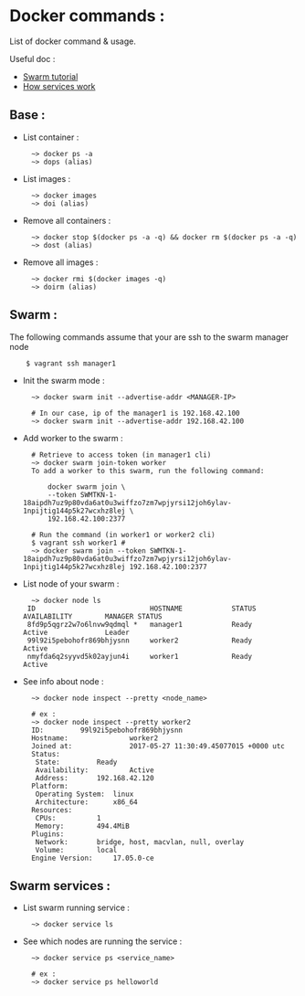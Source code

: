 # Docker commands :

List of docker command & usage.

Useful doc :
- [Swarm tutorial](https://docs.docker.com/engine/swarm/swarm-tutorial)
- [How services work](https://docs.docker.com/engine/swarm/how-swarm-mode-works/services/#replicated-and-global-services)

## Base :

- List container :

        ~> docker ps -a
        ~> dops (alias)
        
- List images :

        ~> docker images 
        ~> doi (alias)
        
- Remove all containers :

        ~> docker stop $(docker ps -a -q) && docker rm $(docker ps -a -q)
        ~> dost (alias)
        
- Remove all images :

        ~> docker rmi $(docker images -q)
        ~> doirm (alias)

## Swarm :

The following commands assume that your are ssh to the swarm manager node
 
        $ vagrant ssh manager1

- Init the swarm mode :

        ~> docker swarm init --advertise-addr <MANAGER-IP>
        
        # In our case, ip of the manager1 is 192.168.42.100
        ~> docker swarm init --advertise-addr 192.168.42.100

- Add worker to the swarm :
        
        # Retrieve to access token (in manager1 cli)
        ~> docker swarm join-token worker
        To add a worker to this swarm, run the following command:
        
            docker swarm join \
            --token SWMTKN-1-18aipdh7uz9p80vda6at0u3wiffzo7zm7wpjyrsi12joh6ylav-1npijtig144p5k27wcxhz8lej \
            192.168.42.100:2377
        
        # Run the command (in worker1 or worker2 cli)
        $ vagrant ssh worker1 #
        ~> docker swarm join --token SWMTKN-1-18aipdh7uz9p80vda6at0u3wiffzo7zm7wpjyrsi12joh6ylav-1npijtig144p5k27wcxhz8lej 192.168.42.100:2377

- List node of your swarm :

        ~> docker node ls
       ID                            HOSTNAME            STATUS              AVAILABILITY        MANAGER STATUS
       8fd9p5qgrz2w7o6lnvw9qdmql *   manager1            Ready               Active              Leader
       99l92i5pebohofr869bhjysnn     worker2             Ready               Active              
       nmyfda6q2syyvd5k02ayjun4i     worker1             Ready               Active              

- See info about node :

        ~> docker node inspect --pretty <node_name>
        
        # ex :
        ~> docker node inspect --pretty worker2
        ID:			99l92i5pebohofr869bhjysnn
        Hostname:              	worker2
        Joined at:             	2017-05-27 11:30:49.45077015 +0000 utc
        Status:
         State:			Ready
         Availability:         	Active
         Address:		192.168.42.120
        Platform:
         Operating System:	linux
         Architecture:		x86_64
        Resources:
         CPUs:			1
         Memory:		494.4MiB
        Plugins:
         Network:		bridge, host, macvlan, null, overlay
         Volume:		local
        Engine Version:		17.05.0-ce


## Swarm services :

- List swarm running service :

        ~> docker service ls

- See which nodes are running the service :

        ~> docker service ps <service_name>
        
        # ex :
        ~> docker service ps helloworld
